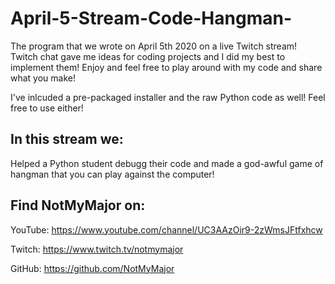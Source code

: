 # April-5-Stream-Code-Hangman-
The program that we wrote on April 5th 2020 on a live Twitch stream! Twitch chat gave me ideas for coding projects and I did my best to implement them! Enjoy and feel free to play around with my code and share what you make!

I've inlcuded a pre-packaged installer and the raw Python code as well! Feel free to use either!

## In this stream we:
Helped a Python student debugg their code and made a god-awful game of hangman that you can play against the computer!

## Find NotMyMajor on:

YouTube: https://www.youtube.com/channel/UC3AAzOir9-2zWmsJFtfxhcw

Twitch: https://www.twitch.tv/notmymajor

GitHub: https://github.com/NotMyMajor
